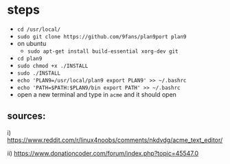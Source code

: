 # steps
- ```cd /usr/local/```
- ```sudo git clone https://github.com/9fans/plan9port plan9```
- on ubuntu
  - ```sudo apt-get install build-essential xorg-dev git```
- ```cd plan9```
- ```sudo chmod +x ./INSTALL```
- ```sudo ./INSTALL```
- ```echo 'PLAN9=/usr/local/plan9 export PLAN9' >> ~/.bashrc```
- ```echo 'PATH=$PATH:$PLAN9/bin export PATH' >> ~/.bashrc```
- open a new terminal and type in ```acme``` and it should open


## sources:

i) https://www.reddit.com/r/linux4noobs/comments/nkdvdg/acme_text_editor/

ii) https://www.donationcoder.com/forum/index.php?topic=45547.0
